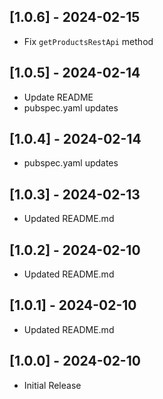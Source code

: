 ## [1.0.6] - 2024-02-15

* Fix `getProductsRestApi` method

## [1.0.5] - 2024-02-14

* Update README
* pubspec.yaml updates

## [1.0.4] - 2024-02-14

* pubspec.yaml updates

## [1.0.3] - 2024-02-13

* Updated README.md

## [1.0.2] - 2024-02-10

* Updated README.md

## [1.0.1] - 2024-02-10

* Updated README.md

## [1.0.0] - 2024-02-10

* Initial Release